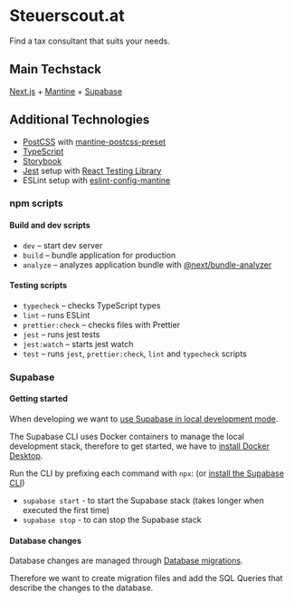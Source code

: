 # Steuerscout.at

Find a tax consultant that suits your needs.

## Main Techstack
[Next.js](https://nextjs.org/) + [Mantine](https://mantine.dev/) + [Supabase](https://supabase.com/)

## Additional Technologies

- [PostCSS](https://postcss.org/) with [mantine-postcss-preset](https://mantine.dev/styles/postcss-preset)
- [TypeScript](https://www.typescriptlang.org/)
- [Storybook](https://storybook.js.org/)
- [Jest](https://jestjs.io/) setup with [React Testing Library](https://testing-library.com/docs/react-testing-library/intro)
- ESLint setup with [eslint-config-mantine](https://github.com/mantinedev/eslint-config-mantine)

### npm scripts

#### Build and dev scripts

- `dev` – start dev server
- `build` – bundle application for production
- `analyze` – analyzes application bundle with [@next/bundle-analyzer](https://www.npmjs.com/package/@next/bundle-analyzer)

#### Testing scripts

- `typecheck` – checks TypeScript types
- `lint` – runs ESLint
- `prettier:check` – checks files with Prettier
- `jest` – runs jest tests
- `jest:watch` – starts jest watch
- `test` – runs `jest`, `prettier:check`, `lint` and `typecheck` scripts

### Supabase

#### Getting started 

When developing we want to [use Supabase in local development mode](https://supabase.com/docs/guides/cli/local-development).

The Supabase CLI uses Docker containers to manage the local development stack, therefore to get started, we have to [install Docker Desktop](https://docs.docker.com/desktop/).

Run the CLI by prefixing each command with `npx`: (or [install the Supabase CLI](https://supabase.com/docs/guides/cli/getting-started))

- `supabase start` - to start the Supabase stack (takes longer when executed the first time)
- `supabase stop` - to can stop the Supabase stack

#### Database changes

Database changes are managed through [Database migrations](https://supabase.com/docs/guides/cli/local-development#database-migrations).

Therefore we want to create migration files and add the SQL Queries that describe the changes to the database.

